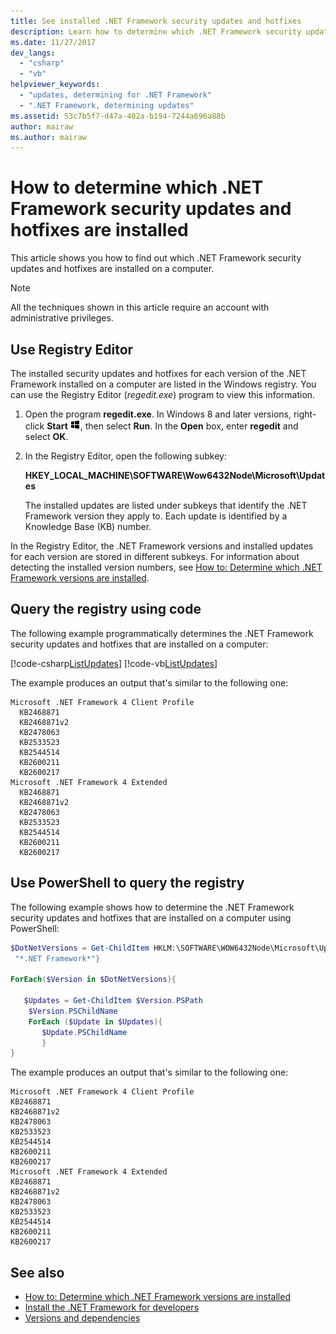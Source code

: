 ```yaml
---
title: See installed .NET Framework security updates and hotfixes
description: Learn how to determine which .NET Framework security updates and hotfixes are installed on a computer.
ms.date: 11/27/2017
dev_langs: 
  - "csharp"
  - "vb"
helpviewer_keywords: 
  - "updates, determining for .NET Framework"
  - ".NET Framework, determining updates"
ms.assetid: 53c7b5f7-d47a-402a-b194-7244a696a88b
author: mairaw
ms.author: mairaw
---
```

# How to determine which .NET Framework security updates and hotfixes are installed

This article shows you how to find out which .NET Framework security updates and hotfixes are installed on a computer.

> [!NOTE]
> All the techniques shown in this article require an account with administrative privileges.

## Use Registry Editor

The installed security updates and hotfixes for each version of the .NET Framework installed on a computer are listed in the Windows registry. You can use the Registry Editor (*regedit.exe*) program to view this information.

1. Open the program **regedit.exe**. In Windows 8 and later versions, right-click **Start** ![Screenshot of the Windows key logo.](./media/how-to-determine-which-net-framework-updates-are-installed/windows-keyboard-logo.png "Windowskeyboardlogo"), then select **Run**. In the **Open** box, enter **regedit** and select **OK**.

2. In the Registry Editor, open the following subkey:

     **HKEY_LOCAL_MACHINE\SOFTWARE\Wow6432Node\Microsoft\Updates**

     The installed updates are listed under subkeys that identify the .NET Framework version they apply to. Each update is identified by a Knowledge Base (KB) number.

In the Registry Editor, the .NET Framework versions and installed updates for each version are stored in different subkeys. For information about detecting the installed version numbers, see [How to: Determine which .NET Framework versions are installed](how-to-determine-which-versions-are-installed.md).

## Query the registry using code

The following example programmatically determines the .NET Framework security updates and hotfixes that are installed on a computer:

[!code-csharp[ListUpdates](../../../samples/snippets/csharp/VS_Snippets_CLR/listupdates/cs/program.cs)]
[!code-vb[ListUpdates](../../../samples/snippets/visualbasic/VS_Snippets_CLR/listupdates/vb/program.vb)]

The example produces an output that's similar to the following one:

```console
Microsoft .NET Framework 4 Client Profile
  KB2468871
  KB2468871v2
  KB2478063
  KB2533523
  KB2544514
  KB2600211
  KB2600217
Microsoft .NET Framework 4 Extended
  KB2468871
  KB2468871v2
  KB2478063
  KB2533523
  KB2544514
  KB2600211
  KB2600217
```

## Use PowerShell to query the registry

The following example shows how to determine the .NET Framework security updates and hotfixes that are installed on a computer using PowerShell:

```powershell
$DotNetVersions = Get-ChildItem HKLM:\SOFTWARE\WOW6432Node\Microsoft\Updates | Where-Object {$_.name -like
 "*.NET Framework*"}

ForEach($Version in $DotNetVersions){
    
   $Updates = Get-ChildItem $Version.PSPath
    $Version.PSChildName
    ForEach ($Update in $Updates){
       $Update.PSChildName
       }
}
```

The example produces an output that's similar to the following one:

```console
Microsoft .NET Framework 4 Client Profile
KB2468871
KB2468871v2
KB2478063
KB2533523
KB2544514
KB2600211
KB2600217
Microsoft .NET Framework 4 Extended
KB2468871
KB2468871v2
KB2478063
KB2533523
KB2544514
KB2600211
KB2600217
```

## See also

- [How to: Determine which .NET Framework versions are installed](how-to-determine-which-versions-are-installed.md)
- [Install the .NET Framework for developers](../install/guide-for-developers.md)
- [Versions and dependencies](versions-and-dependencies.md)
